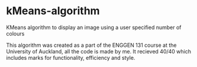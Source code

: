 # kMeans-algorithm
KMeans algorithm to display an image using a user specified number of colours

This algorithm was created as a part of the ENGGEN 131 course at the University of Auckland, all the code is made by me. It recieved 40/40 
which includes marks for functionality, efficiency and style.
